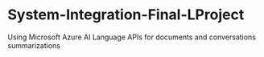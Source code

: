 # System-Integration-Final-LProject
Using Microsoft Azure AI Language APIs for documents and conversations summarizations
